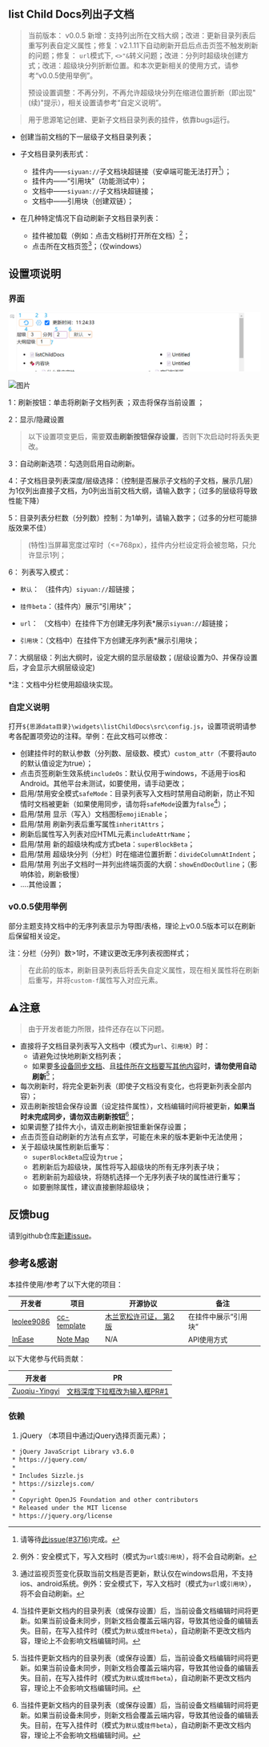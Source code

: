 ## list Child Docs列出子文档

> 当前版本： v0.0.5 新增：支持列出所在文档大纲；改进：更新目录列表后重写列表自定义属性；修复：v2.1.11下自动刷新开启后点击页签不触发刷新的问题；修复： `url`模式下, `<>"&`转义问题；改进：分列时超级块创建方式；改进：超级块分列折断位置。和本次更新相关的使用方式，请参考“v0.0.5使用举例”。
>
> 预设设置调整：不再分列，不再允许超级块分列在缩进位置折断（即出现"(续)"提示），相关设置请参考“自定义说明”。

> 用于思源笔记创建、更新子文档目录列表的挂件，依靠bugs运行。

- 创建当前文档的下一层级子文档目录列表；
  
- 子文档目录列表形式：
  - 挂件内——`siyuan://`子文档块超链接（安卓端可能无法打开[^3]）；
  - 挂件内——“引用块”（功能测试中）；
  - 文档中——`siyuan://`子文档块超链接；
  - 文档中——引用块（创建双链）；

- 在几种特定情况下自动刷新子文档目录列表：
  - 挂件被加载（例如：点击文档树打开所在文档）[^1]；
  - 点击所在文档页签[^2]；（仅windows）

## 设置项说明

### 界面

![图片](README.assets/setting.png)

![图片](/widgets/listChildDocs/README.assets/setting.png)

1：刷新按钮：单击将刷新子文档列表 ；双击将保存当前设置 ；

2：显示/隐藏设置

> 以下设置项变更后，需要**双击刷新按钮保存设置**，否则下次启动时将丢失更改。

3：自动刷新选项：勾选则启用自动刷新。 

4：子文档目录列表深度/层级选择：（控制是否展示子文档的子文档，展示几层）为1仅列出直接子文档，为0列出当前文档大纲，请输入数字；（过多的层级将导致性能下降）

5：目录列表分栏数（分列数）控制：为1单列，请输入数字；（过多的分栏可能排版效果不佳）

> (特性)当屏幕宽度过窄时（<=768px），挂件内分栏设定将会被忽略，只允许显示1列；

6： 列表写入模式：

- `默认`： （挂件内）`siyuan://`超链接；

- `挂件beta`：（挂件内）展示“引用块”；

- `url`： （文档中）在挂件下方创建无序列表\*展示`siyuan://`超链接；

- `引用块`：（文档中）在挂件下方创建无序列表\*展示引用块；

7：大纲层级：列出大纲时，设定大纲的显示层级数；(层级设置为0、并保存设置后，才会显示大纲层级设定)

\*注：文档中分栏使用超级块实现。

### 自定义说明

打开`${思源data目录}\widgets\listChildDocs\src\config.js`，设置项说明请参考各配置项旁边的注释。举例：在此文档可以修改：

- 创建挂件时的默认参数（分列数、层级数、模式）`custom_attr`（不要将auto的默认值设定为true）；
- 点击页签刷新生效系统`includeOs`：默认仅用于windows，不适用于ios和Android。其他平台未测试，如要使用，请手动更改；
- 启用/禁用安全模式`safeMode`：目录列表写入文档时禁用自动刷新，防止不知情时文档被更新（如果使用同步，请勿将`safeMode`设置为`false`[^4]）；
- 启用/禁用 显示（写入）文档图标`emojiEnable`；
- 启用/禁用 刷新列表后重写属性`inheritAttrs`；
- 刷新后属性写入列表对应HTML元素`includeAttrName`；
- 启用/禁用 新的超级块构成方式beta：`superBlockBeta`；
- 启用/禁用 超级块分列（分栏）时在缩进位置折断：`divideColumnAtIndent`；
- 启用/禁用 列出子文档时一并列出终端页面的大纲：`showEndDocOutline`；（影响体验，刷新极慢）
- ....其他设置；

### v0.0.5使用举例

部分主题支持文档中的无序列表显示为导图/表格，理论上v0.0.5版本可以在刷新后保留相关设定。

注：分栏（分列）数>1时，不建议更改无序列表视图样式；

> 在此前的版本，刷新目录列表后将丢失自定义属性，现在相关属性将在刷新后重写，并将`custom-f`属性写入对应元素。

## ⚠️注意

> 由于开发者能力所限，挂件还存在以下问题。

- 直接将子文档目录列表写入文档中（模式为`url`、`引用块`）时：
  - 请避免过快地刷新文档列表；
  - 如果要<u>多设备同步文档</u>、且<u>挂件所在文档要写其他内容</u>时，**请勿使用自动刷新**[^4]；
- 每次刷新时，将完全更新列表（即使子文档没有变化，也将更新列表全部内容）；
- 双击刷新按钮会保存设置（设定挂件属性），文档编辑时间将被更新，**如果当时未完成同步，请勿双击刷新按钮**[^4]；
- 如果调整了挂件大小，请双击刷新按钮重新保存设置；
- 点击页签自动刷新的方法有点玄学，可能在未来的版本更新中无法使用；
- 关于超级块属性刷新后重写：
  - `superBlockBeta`应设为`true`；
  - 若刷新后为超级块，属性将写入超级块的所有无序列表子块；
  - 若刷新前为超级块，将随机选择一个无序列表子块的属性进行重写；
  - 如要删除属性，建议直接删除超级块；


## 反馈bug

请到github仓库[新建issue](https://github.com/OpaqueGlass/listChildDocs/issues/new/choose)。

## 参考&感谢

本挂件使用/参考了以下大佬的项目：

| 开发者                                      | 项目                                                     | 开源协议                                                     | 备注                 |
| ------------------------------------------- | -------------------------------------------------------- | ------------------------------------------------------------ | -------------------- |
| [leolee9086](https://github.com/leolee9086) | [cc-template](https://github.com/leolee9086/cc-template) | [木兰宽松许可证， 第2版](https://github.com/leolee9086/cc-template/blob/main/LICENSE) | 在挂件中展示“引用块“ |
| [InEase](https://github.com/InEase)         | [Note Map](https://github.com/InEase/SiYuan-Xmind)       | N/A                                                          | API使用方式          |

以下大佬参与代码贡献：

| 开发者                                            | PR                                                           |
| ------------------------------------------------- | ------------------------------------------------------------ |
| [Zuoqiu-Yingyi](https://github.com/Zuoqiu-Yingyi) | [文档深度下拉框改为输入框PR#1](https://github.com/OpaqueGlass/listChildDocs/pull/1) |



### 依赖

1. jQuery （本项目中通过jQuery选择页面元素）；

```
 * jQuery JavaScript Library v3.6.0
 * https://jquery.com/
 *
 * Includes Sizzle.js
 * https://sizzlejs.com/
 *
 * Copyright OpenJS Foundation and other contributors
 * Released under the MIT license
 * https://jquery.org/license
```

[^1]: 例外：安全模式下，写入文档时（模式为`url`或`引用块`），将不会自动刷新。
[^2]: 通过监视页签变化获取当前文档是否更新，默认仅在windows启用，不支持ios、android系统。例外：安全模式下，写入文档时（模式为`url`或`引用块`），将不会自动刷新。
[^3]: 请等待[此issue(#3716)](https://github.com/siyuan-note/siyuan/issues/3716)完成。
[^4]: 当挂件更新文档内的目录列表（或保存设置）后，当前设备文档编辑时间将更新。如果当前设备未同步，则新文档会覆盖云端内容，导致其他设备的编辑丢失。目前，在写入挂件时（模式为`默认`或`挂件beta`），自动刷新不更改文档内容，理论上不会影响文档编辑时间。
